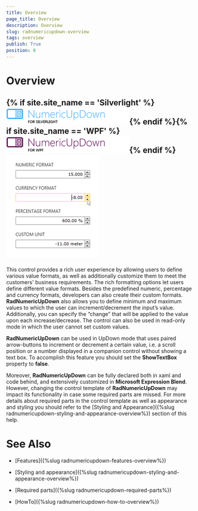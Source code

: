```yaml
---
title: Overview
page_title: Overview
description: Overview
slug: radnumericupdown-overview
tags: overview
publish: True
position: 0
---
```


# Overview



## {% if site.site_name == 'Silverlight' %}![](images/RadNumericUpDown_Overview.png){% endif %}{% if site.site_name == 'WPF' %}![](images/RadNumericUpDown_Overview_WPF.png){% endif %}![](images/RadNumericUpDown_General.png)

This control provides a rich user experience by allowing users to define various value formats, as well as additionally customize them to meet the customers' business requirements. The rich formatting options let users define different value formats. Besides the predefined numeric, percentage and currency formats, developers can also create their custom formats. __RadNumericUpDown__ also allows you to define minimum and maximum values to which the user can increment/decrement the input’s value. Additionally, you can specify the “change” that will be applied to the value upon each increase/decrease. The control can also be used in read-only mode in which the user cannot set custom values.

__RadNumericUpDown__ can be used in UpDown mode that uses paired arrow-buttons to increment or decrement a certain value, i.e. a scroll position or a number displayed in a companion control without showing a text box. To accomplish this feature you should set the __ShowTextBox__ property to __false__.

Moreover, __RadNumericUpDown__ can be fully declared both in xaml and code behind, and extensively customized in __Microsoft Expression Blend__. However, changing the control template of __RadNumericUpDown__ may impact its functionality in case some required parts are missed. For more details about required parts in the control template as well as appearance and styling you should refer to the [Styling and Appearance]({%slug radnumericupdown-styling-and-appearance-overview%}) section of this help. 


# See Also

 * [Features]({%slug radnumericupdown-features-overview%})

 * [Styling and appearance]({%slug radnumericupdown-styling-and-appearance-overview%})

 * [Required parts]({%slug radnumericupdown-required-parts%})

 * [HowTo]({%slug radnumericupdown-how-to-overview%})
